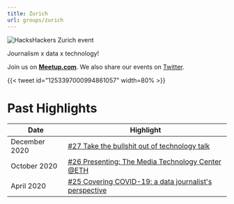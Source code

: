 ```yaml
---
title: Zurich
url: groups/zurich
---
```


![HacksHackers Zurich event](https://secure.meetupstatic.com/photos/event/2/1/f/a/highres_438968698.jpeg)

Journalism x data x technology!

Join us on **[Meetup.com](https://www.meetup.com/Hacks-Hackers-Zurich/)**. We also share our events on [Twitter](https://twitter.com/HacksHackersZRH).

{{< tweet id="1253397000994861057" width=80% >}}

# Past Highlights

| **Date**  | **Highlight** |  
|-----------|---------------|  
| December 2020 | [#27 Take the bullshit out of technology talk](https://www.meetup.com/Hacks-Hackers-Zurich/events/274713713/) |
| October 2020 | [#26 Presenting: The Media Technology Center @ETH](https://www.meetup.com/Hacks-Hackers-Zurich/events/272931146/) |   
| April 2020 | [#25 Covering COVID-19: a data journalist's perspective](https://www.meetup.com/Hacks-Hackers-Zurich/events/270100712/) |

